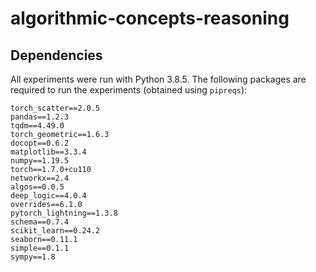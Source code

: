 # algorithmic-concepts-reasoning

## Dependencies
All experiments were run with Python 3.8.5. The following packages are required to run the experiments (obtained using `pipreqs`):
```
torch_scatter==2.0.5
pandas==1.2.3
tqdm==4.49.0
torch_geometric==1.6.3
docopt==0.6.2
matplotlib==3.3.4
numpy==1.19.5
torch==1.7.0+cu110
networkx==2.4
algos==0.0.5
deep_logic==4.0.4
overrides==6.1.0
pytorch_lightning==1.3.8
schema==0.7.4
scikit_learn==0.24.2
seaborn==0.11.1
simple==0.1.1
sympy==1.8
```
